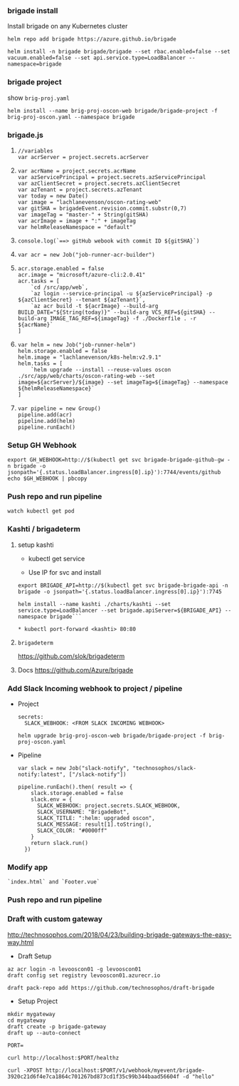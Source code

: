 ### brigade install

Install brigade on any Kubernetes cluster

```
helm repo add brigade https://azure.github.io/brigade
    
helm install -n brigade brigade/brigade --set rbac.enabled=false --set vacuum.enabled=false --set api.service.type=LoadBalancer --namespace=brigade
```

### brigade project

show `brig-proj.yaml`

```helm install --name brig-proj-oscon-web brigade/brigade-project -f brig-proj-oscon.yaml --namespace brigade```

### brigade.js

1. 
    ```
    //variables
    var acrServer = project.secrets.acrServer
    ```
2. 
    ```
    var acrName = project.secrets.acrName
    var azServicePrincipal = project.secrets.azServicePrincipal
    var azClientSecret = project.secrets.azClientSecret
    var azTenant = project.secrets.azTenant
    var today = new Date()
    var image = "lachlanevenson/oscon-rating-web"
    var gitSHA = brigadeEvent.revision.commit.substr(0,7)
    var imageTag = "master-" + String(gitSHA)
    var acrImage = image + ":" + imageTag
    var helmReleaseNamespace = "default"
    ```
3. 
    ```
    console.log(`==> gitHub webook with commit ID ${gitSHA}`)
    ```
4. 
    ```
    var acr = new Job("job-runner-acr-builder")
    ```
5. 
    ```
    acr.storage.enabled = false
    acr.image = "microsoft/azure-cli:2.0.41"
    acr.tasks = [
        `cd /src/app/web`,
        `az login --service-principal -u ${azServicePrincipal} -p ${azClientSecret} --tenant ${azTenant}`,
        `az acr build -t ${acrImage} --build-arg BUILD_DATE="${String(today)}" --build-arg VCS_REF=${gitSHA} --build-arg IMAGE_TAG_REF=${imageTag} -f ./Dockerfile . -r ${acrName}`
    ]
    ```
6. 
    ```
    var helm = new Job("job-runner-helm")
    helm.storage.enabled = false
    helm.image = "lachlanevenson/k8s-helm:v2.9.1"
    helm.tasks = [
        `helm upgrade --install --reuse-values oscon ./src/app/web/charts/oscon-rating-web --set image=${acrServer}/${image} --set imageTag=${imageTag} --namespace ${helmReleaseNamespace}`
    ]
    ```
7. 
    ```
    var pipeline = new Group()
    pipeline.add(acr)
    pipeline.add(helm)
    pipeline.runEach()
    ```

### Setup GH Webhook

```
export GH_WEBHOOK=http://$(kubectl get svc brigade-brigade-github-gw -n brigade -o jsonpath='{.status.loadBalancer.ingress[0].ip}'):7744/events/github
echo $GH_WEBHOOK | pbcopy
```

### Push repo and run pipeline

```watch kubectl get pod```

### Kashti / brigadeterm

1. setup kashti

    * kubectl get service 
    
    * Use IP for svc and install

    ```
    export BRIGADE_API=http://$(kubectl get svc brigade-brigade-api -n brigade -o jsonpath='{.status.loadBalancer.ingress[0].ip}'):7745

    helm install --name kashti ./charts/kashti --set service.type=LoadBalancer --set brigade.apiServer=${BRIGADE_API} --namespace brigade```

    * kubectl port-forward <kashti> 80:80

2. `brigadeterm`

    https://github.com/slok/brigadeterm 
    
3. Docs https://github.com/Azure/brigade 

### Add Slack Incoming webhook to project / pipeline
    
* Project
    
    ```
    secrets:
      SLACK_WEBHOOK: <FROM SLACK INCOMING WEBHOOK>
    ```

    ```helm upgrade brig-proj-oscon-web brigade/brigade-project -f brig-proj-oscon.yaml```

* Pipeline 
    
    ```
    var slack = new Job("slack-notify", "technosophos/slack-notify:latest", ["/slack-notify"])

    pipeline.runEach().then( result => {
        slack.storage.enabled = false
        slack.env = {
          SLACK_WEBHOOK: project.secrets.SLACK_WEBHOOK,
          SLACK_USERNAME: "BrigadeBot",
          SLACK_TITLE: ":helm: upgraded oscon",
          SLACK_MESSAGE: result[1].toString(),
          SLACK_COLOR: "#0000ff"
        }
        return slack.run()
      })
    ```

### Modify app 
    
    `index.html` and `Footer.vue`

### Push repo and run pipeline

### Draft with custom gateway

http://technosophos.com/2018/04/23/building-brigade-gateways-the-easy-way.html

* Draft Setup
```
az acr login -n levooscon01 -g levooscon01
draft config set registry levooscon01.azurecr.io

draft pack-repo add https://github.com/technosophos/draft-brigade
```

* Setup Project

```
mkdir mygateway
cd mygateway
draft create -p brigade-gateway
draft up --auto-connect

PORT=

curl http://localhost:$PORT/healthz

curl -XPOST http://localhost:$PORT/v1/webhook/myevent/brigade-3920c21d6f4e7ca1864c701267bd873cd1f35c99b344baad56604f -d "hello"
```


